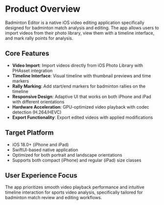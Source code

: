 # Product Overview

Badminton Editor is a native iOS video editing application specifically designed for badminton match analysis and editing. The app allows users to import videos from their photo library, view them with a timeline interface, and mark rally points for analysis.

## Core Features

- **Video Import**: Import videos directly from iOS Photo Library with PHAsset integration
- **Timeline Interface**: Visual timeline with thumbnail previews and time markers
- **Rally Marking**: Add start/end markers for badminton rallies on the timeline
- **Responsive Design**: Adaptive UI that works on both iPhone and iPad with different orientations
- **Hardware Acceleration**: GPU-optimized video playback with codec detection (H.264/HEVC)
- **Export Functionality**: Export edited videos with applied modifications

## Target Platform

- iOS 18.0+ (iPhone and iPad)
- SwiftUI-based native application
- Optimized for both portrait and landscape orientations
- Supports both compact (iPhone) and regular (iPad) size classes

## User Experience Focus

The app prioritizes smooth video playback performance and intuitive timeline interaction for sports video analysis, specifically tailored for badminton match review and editing workflows.